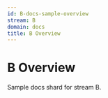 ```yaml
---
id: B-docs-sample-overview
stream: B
domain: docs
title: B Overview
---
```


# B Overview

Sample docs shard for stream B.
